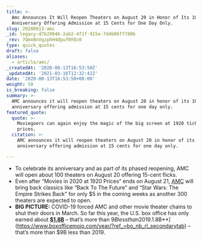```yaml
---
title: >-
  Amc Announces It Will Reopen Theaters on August 20 in Honor of Its 100-Year
  Anniversary Offering Admission at 15 Cents for One Day Only.
slug: 20200813-amc
_id: legacy-d7b29046-2ab2-4f1f-915e-7d4b06ff780b
_rev: 7QmxBnVgzphH4dpufNYQc0
type: quick_quotes
draft: false
aliases:
  - article/amc/
_createdAt: '2020-08-13T16:53:50Z'
_updatedAt: '2021-03-16T12:32:42Z'
date: '2020-08-13T16:53:50+00:00'
weight: 50
is_breaking: false
summary: >-
  AMC announces it will reopen theaters on August 20 in honor of its 100-year
  anniversary offering admission at 15 cents for one day only.
featured_quote:
  quote: >-
    Moviegoers can again enjoy the magic of the big screen at 1920 ticket
    prices.
  citation: >-
    AMC announces it will reopen theaters on August 20 in honor of its 100-year
    anniversary offering admission at 15 cents for one day only.

---
```

* To celebrate its anniversary and as part of its phased reopening, AMC will open about 100 theaters on August 20 offering 15-cent flicks.
* Even after “Movies in 2020 at 1920 Prices” ends on August 21, [AMC](http://investor.amctheatres.com/file/Index?KeyFile=404963658) will bring back classics like “Back To The Future” and “Star Wars: The Empire Strikes Back” for only $5 in the coming weeks as another 300 theaters are expected to open.
* **BIG PICTURE:** COVID-19 forced AMC and other movie theater chains to shut their doors in March. So far this year, the U.S. box office has only earned about [**$1.8B**](https://www.boxofficemojo.com/year/?ref_=bo_nb_rl_secondarytab) – that’s more than $9B less than 2019.$1.8B**](https://www.boxofficemojo.com/year/?ref_=bo_nb_rl_secondarytab) – that’s more than $9B less than 2019.